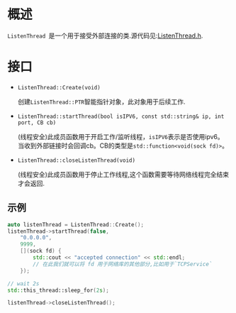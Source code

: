 # 概述
`ListenThread `是一个用于接受外部连接的类.源代码见:[ListenThread.h](https://github.com/IronsDu/brynet/blob/master/src/brynet/net/ListenThread.h).

# 接口

- `ListenThread::Create(void)`
	
	创建`ListenThread::PTR`智能指针对象，此对象用于后续工作.

- `ListenThread::startThread(bool isIPV6, const std::string& ip, int port, CB cb)`
	
	(线程安全)此成员函数用于开启工作/监听线程，`isIPV6`表示是否使用ipv6。
	当收到外部链接时会回调cb。CB的类型是`std::function<void(sock fd)>`。

- `ListenThread::closeListenThread(void)`
	
	(线程安全)此成员函数用于停止工作线程,这个函数需要等待网络线程完全结束才会返回.

## 示例
```C++
auto listenThread = ListenThread::Create();
listenThread->startThread(false,
	"0.0.0.0",
	9999,
	[](sock fd) {
		std::cout << "accepted connection" << std::endl;
		// 在此我们就可以将 fd 用于网络库的其他部分,比如用于`TCPService`
	});

// wait 2s
std::this_thread::sleep_for(2s);

listenThread->closeListenThread();
```
